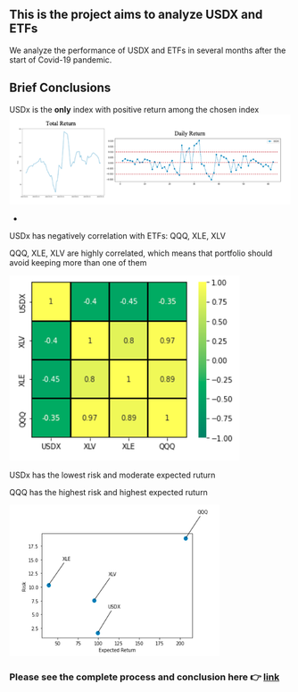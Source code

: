 ## This is the project aims to analyze USDX and ETFs

 We analyze the performance of USDX and ETFs in several months after the start of Covid-19 pandemic.
 
## Brief Conclusions
 
 USDx is the **only** index with positive return among the chosen index
 ![alt text](https://github.com/peter75977/Analysis-of-USDx-and-ETFs/blob/main/SEAS%206401-etf-usdx-project/README_IMG/USDx_img.png)
 
 -
 
 USDx has negatively correlation with ETFs: QQQ, XLE, XLV <br />
 
 QQQ, XLE, XLV are highly correlated, which means that portfolio should avoid keeping more than one of them
 
 
  ![alt text](https://github.com/peter75977/Analysis-of-USDx-and-ETFs/blob/main/SEAS%206401-etf-usdx-project/README_IMG/USDx_Corr_img.png)
 
 
 
 USDx has the lowest risk and moderate expected ruturn <br />
 
 QQQ has the highest risk and highest expected ruturn <br />
 
  ![alt text](https://github.com/peter75977/Analysis-of-USDx-and-ETFs/blob/main/SEAS%206401-etf-usdx-project/README_IMG/Risk_img.png)
 
 
 

### Please see the complete process and conclusion here 👉 [link](https://github.com/peter75977/Analysis-of-USDx-and-ETFs/blob/main/SEAS%206401-etf-usdx-project/Final_Report.pdf)
